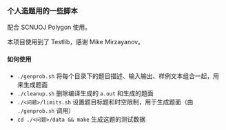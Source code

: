 ### 个人造题用的一些脚本

配合 SCNUOJ Polygon 使用。

本项目使用到了 Testlib，感谢 Mike Mirzayanov。

#### 如何使用

- `./genprob.sh` 将每个目录下的题目描述、输入输出、样例文本组合一起，用来生成题面
- `./cleanup.sh` 删除编译生成的 `a.out` 和生成的题面
- `./<问题>/limits.sh` 设置题目标题和时空限制，用于生成题面（由 `./genprob.sh` 调用）
- `cd ./<问题>/data && make` 生成这题的测试数据
